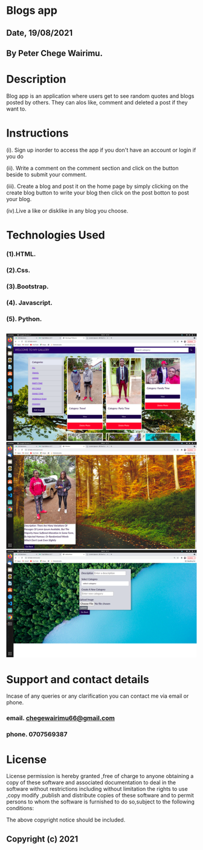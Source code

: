 # Blogs app 

## Date, 19/08/2021


## By Peter Chege Wairimu.


# Description 

Blog app is an application where users get to see random quotes and blogs posted by others. They can alos like, comment and deleted a post if they want to.

# Instructions

(i). Sign up inorder to access the app if you don't have an account or login if you do


(ii). Write a comment on the comment section and click on the button beside to submit your comment.



(iii). Create a blog and post it on the home page by simply clicking on the create blog button to write your blog then click on the post botton to post your blog.


(iv).Live a like or disklike in any blog you choose.





# Technologies Used

### (1).HTML.

### (2).Css.

### (3).Bootstrap.

### (4). Javascript.

### (5). Python.


## 
<img src="gallery/static/images/photo3.png">
<img src="gallery/static/images/photo2.png">
<img src="gallery/static/images/photo1.png">





# Support and contact details
Incase of any queries or any clarification you can contact me via email or phone.

### email. chegewairimu66@gmail.com

### phone. 0707569387

# License

License permission is hereby granted ,free of charge to anyone obtaining a copy of these software and associated documentation to deal in the software without restrictions including without limitation the rights to use ,copy modify ,publish and distribute copies of these software and to permit persons to whom the software is furnished to do so,subject to the following conditions:

The above copyright notice should be included.

## Copyright (c) 2021